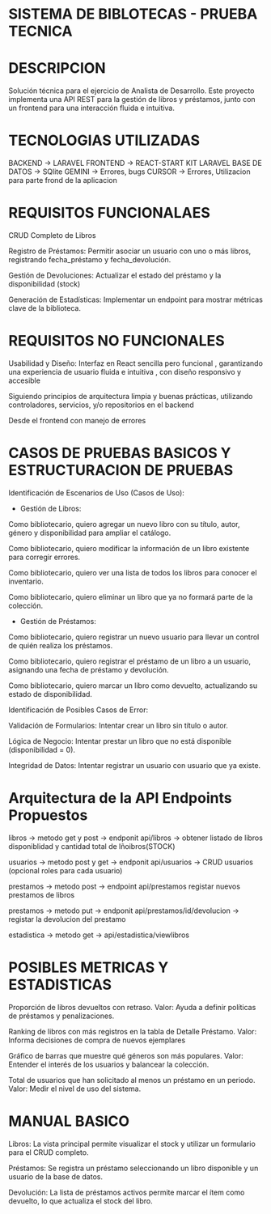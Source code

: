 # SISTEMA DE BIBLOTECAS - PRUEBA TECNICA

# DESCRIPCION
Solución técnica para el ejercicio de Analista de Desarrollo. Este proyecto implementa una API REST para la gestión de libros y préstamos, junto con un frontend para una interacción fluida e intuitiva.

# TECNOLOGIAS UTILIZADAS 

BACKEND -> LARAVEL
FRONTEND -> REACT-START KIT LARAVEL
BASE DE DATOS -> SQlite
GEMINI -> Errores, bugs
CURSOR -> Errores, Utilizacion para parte frond de la aplicacion

# REQUISITOS FUNCIONALAES
CRUD Completo de Libros

Registro de Préstamos: Permitir asociar un usuario con uno o más libros, registrando fecha_préstamo y fecha_devolución.

Gestión de Devoluciones: Actualizar el estado del préstamo y la disponibilidad (stock)

Generación de Estadísticas: Implementar un endpoint para mostrar métricas clave de la biblioteca.

# REQUISITOS NO FUNCIONALES

Usabilidad y Diseño: Interfaz en React sencilla pero funcional , garantizando una experiencia de usuario fluida e intuitiva , con diseño responsivo y accesible

Siguiendo principios de arquitectura limpia y buenas prácticas, utilizando controladores, servicios, y/o repositorios en el backend

Desde el frontend con manejo de errores

# CASOS DE PRUEBAS BASICOS Y ESTRUCTURACION DE PRUEBAS

Identificación de Escenarios de Uso (Casos de Uso):

 - Gestión de Libros:

Como bibliotecario, quiero agregar un nuevo libro con su título, autor, género y disponibilidad para ampliar el catálogo.

Como bibliotecario, quiero modificar la información de un libro existente para corregir errores.

Como bibliotecario, quiero ver una lista de todos los libros para conocer el inventario.

Como bibliotecario, quiero eliminar un libro que ya no formará parte de la colección.

- Gestión de Préstamos:

Como bibliotecario, quiero registrar un nuevo usuario para llevar un control de quién realiza los préstamos.


Como bibliotecario, quiero registrar el préstamo de un libro a un usuario, asignando una fecha de préstamo y devolución.

Como bibliotecario, quiero marcar un libro como devuelto, actualizando su estado de disponibilidad.


Identificación de Posibles Casos de Error:

Validación de Formularios: Intentar crear un libro sin título o autor.

Lógica de Negocio: Intentar prestar un libro que no está disponible (disponibilidad = 0).

Integridad de Datos: Intentar registrar un usuario con usuario que ya existe.


# Arquitectura de la API Endpoints Propuestos

libros -> metodo get y post -> endponit api/libros -> obtener listado de libros disponiblidad y cantidad total de lñoibros(STOCK)

usuarios -> metodo post y get -> endponit api/usuarios -> CRUD usuarios (opcional roles para cada usuario)

prestamos -> metodo post -> endpoint api/prestamos registar nuevos prestamos de libros

prestamos -> metodo put -> endponit api/prestamos/id/devolucion -> registar la devolucion del prestamo

estadistica -> metodo get -> api/estadistica/viewlibros

# POSIBLES METRICAS Y ESTADISTICAS 
Proporción de libros devueltos con retraso. Valor: Ayuda a definir políticas de préstamos y penalizaciones.

Ranking de libros con más registros en la tabla de Detalle Préstamo. Valor: Informa decisiones de compra de nuevos ejemplares

Gráfico de barras que muestre qué géneros son más populares. Valor: Entender el interés de los usuarios y balancear la colección.

Total de usuarios que han solicitado al menos un préstamo en un periodo. Valor: Medir el nivel de uso del sistema.

# MANUAL BASICO

Libros: La vista principal permite visualizar el stock y utilizar un formulario para el CRUD completo.

Préstamos: Se registra un préstamo seleccionando un libro disponible y un usuario de la base de datos.

Devolución: La lista de préstamos activos permite marcar el ítem como devuelto, lo que actualiza el stock del libro.